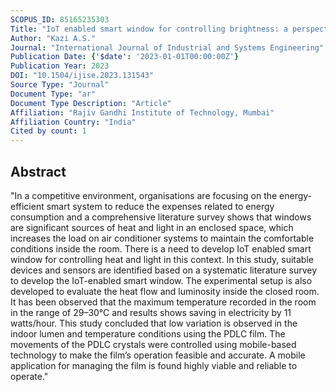 ```yaml
---
SCOPUS_ID: 85165235303
Title: "IoT enabled smart window for controlling brightness: a perspective of heat transfer rate"
Author: "Kazi A.S."
Journal: "International Journal of Industrial and Systems Engineering"
Publication Date: {'$date': '2023-01-01T00:00:00Z'}
Publication Year: 2023
DOI: "10.1504/ijise.2023.131543"
Source Type: "Journal"
Document Type: "ar"
Document Type Description: "Article"
Affiliation: "Rajiv Gandhi Institute of Technology, Mumbai"
Affiliation Country: "India"
Cited by count: 1
---
```


## Abstract
"In a competitive environment, organisations are focusing on the energy-efficient smart system to reduce the expenses related to energy consumption and a comprehensive literature survey shows that windows are significant sources of heat and light in an enclosed space, which increases the load on air conditioner systems to maintain the comfortable conditions inside the room. There is a need to develop IoT enabled smart window for controlling heat and light in this context. In this study, suitable devices and sensors are identified based on a systematic literature survey to develop the IoT-enabled smart window. The experimental setup is also developed to evaluate the heat flow and luminosity inside the closed room. It has been observed that the maximum temperature recorded in the room in the range of 29–30°C and results shows saving in electricity by 11 watts/hour. This study concluded that low variation is observed in the indoor lumen and temperature conditions using the PDLC film. The movements of the PDLC crystals were controlled using mobile-based technology to make the film’s operation feasible and accurate. A mobile application for managing the film is found highly viable and reliable to operate."
